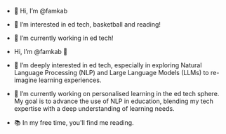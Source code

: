 - 👋 Hi, I’m @famkab
- 👀 I’m interested in ed tech, basketball and reading!
- 🌱 I’m currently working in ed tech!

- Hi, I’m @famkab 👋 
- 👀 I’m deeply interested in ed tech, especially in exploring Natural Language Processing (NLP) and Large Language Models (LLMs) to re-imagine learning experiences.
- 🌱 I’m currently working on personalised learning in the ed tech sphere. My goal is to advance the use of NLP in education, blending my tech expertise with a deep understanding of learning needs.
- 📚 In my free time, you'll find me reading.

<!--- # - 💞️ I’m looking to collaborate on a super cool algorithm project! 😉
# - 📫 How to reach me ... --->

<!---
famkab/famkab is a ✨ special ✨ repository because its `README.md` (this file) appears on your GitHub profile.
You can click the Preview link to take a look at your changes.
--->
